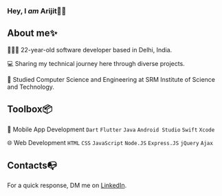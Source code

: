 ### Hey, I _am_ Arijit👋🏼 </br>

## About me✨
👨🏻‍💻 22-year-old software developer based in Delhi, India.</br>

💻 Sharing my technical journey here through diverse projects.</br>

📒 Studied Computer Science and Engineering at SRM Institute of Science and Technology. </br>

## Toolbox📦
📱 Mobile App Development `Dart` `Flutter` `Java` `Android Studio` `Swift` `Xcode` 

🌐 Web Development `HTML` `CSS` `JavaScript` `Node.JS` `Express.JS` `jQuery` `Ajax`

## Contacts📭
For a quick response, DM me on [LinkedIn](https://www.linkedin.com/in/arijitpaull/).
